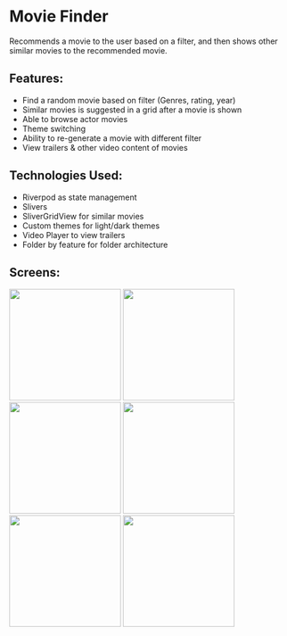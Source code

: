 # Movie Finder
Recommends a movie to the user based on a filter, and then shows other similar movies
to the recommended movie.

## Features: 
- Find a random movie based on filter (Genres, rating, year)
- Similar movies is suggested in a grid after a movie is shown
- Able to browse actor movies
- Theme switching
- Ability to re-generate a movie with different filter
- View trailers & other video content of movies

## Technologies Used:

- Riverpod as state management
- Slivers
- SliverGridView for similar movies
- Custom themes for light/dark themes
- Video Player to view trailers
- Folder by feature for folder architecture

## Screens:
<img src="https://github.com/abalmagd/movie_recommendations/assets/44735157/73846df4-ad3d-40bc-93ac-a346ea95fbb3" width="200">
<img src="https://github.com/abalmagd/movie_recommendations/assets/44735157/3af14f61-3cef-455e-a278-98ec03af7df2" width="200">
<img src="https://github.com/abalmagd/movie_recommendations/assets/44735157/638f44e3-d2c0-4e90-ae28-989117c3f0fe" width="200">
<img src="https://github.com/abalmagd/movie_recommendations/assets/44735157/786bb329-e213-4e82-96b5-4399b11333e5" width="200">
<img src="https://github.com/abalmagd/movie_recommendations/assets/44735157/54c51910-bc0f-419f-a8b1-37da94603f20" width="200">
<img src="https://github.com/abalmagd/movie_recommendations/assets/44735157/7b8c1413-e62f-4e8d-8bba-526c928e23c1" width="200">
